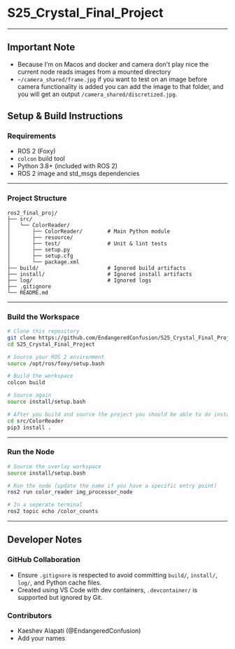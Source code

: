 # S25_Crystal_Final_Project

---
## Important Note
- Because I'm on Macos and docker and camera don't play nice the current node reads images from a mounted directory
- `~/camera_shared/frame.jpg` if you want to test on an image before camera functionality is added you can add the image to that folder, and you will get an output `/camera_shared/discretized.jpg`.

## Setup & Build Instructions

### Requirements

- ROS 2 (Foxy)
- `colcon` build tool
- Python 3.8+ (included with ROS 2)
- ROS 2 image and std_msgs dependencies

---

### Project Structure

```
ros2_final_proj/
├── src/
│   └── ColorReader/
│       ├── ColorReader/        # Main Python module
│       ├── resource/
│       ├── test/               # Unit & lint tests
│       ├── setup.py
│       ├── setup.cfg
│       └── package.xml
├── build/                      # Ignored build artifacts
├── install/                    # Ignored install artifacts
├── log/                        # Ignored logs
├── .gitignore
└── README.md
```

---

### Build the Workspace

```bash
# Clone this repository
git clone https://github.com/EndangeredConfusion/S25_Crystal_Final_Project.git
cd S25_Crystal_Final_Project

# Source your ROS 2 environment
source /opt/ros/foxy/setup.bash

# Build the workspace
colcon build

# Source again
source install/setup.bash

# After you build and source the project you should be able to do install the Python dependencies (torch might take a while)
cd src/ColorReader
pip3 install .
```

---

### Run the Node

```bash
# Source the overlay workspace
source install/setup.bash

# Run the node (update the name if you have a specific entry point)
ros2 run color_reader img_processor_node

# In a seperate terminal
ros2 topic echo /color_counts
```

---

## Developer Notes

### GitHub Collaboration

- Ensure `.gitignore` is respected to avoid committing `build/`, `install/`, `log/`, and Python cache files.
- Created using VS Code with dev containers, `.devcontainer/` is supported but ignored by Git.


### Contributors

- Kaeshev Alapati (@EndangeredConfusion)
- Add your names
